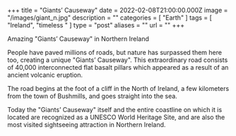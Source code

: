 +++
title = "Giants’ Causeway"
date = 2022-02-08T21:00:00.000Z
image = "/images/giant_n.jpg"
description = ""
categories = [ "Earth" ]
tags = [ "Ireland", "timeless " ]
type = "post"
aliases = ""
url = ""
+++

Amazing "Giants’ Causeway" in Northern Ireland

People have paved millions of roads, but nature has surpassed them here too, creating a unique "Giants’ Causeway". This extraordinary road consists of 40,000 interconnected flat basalt pillars which appeared as a result of an ancient volcanic eruption.

The road begins at the foot of a cliff in the North of Ireland, a few kilometers from the town of Bushmills, and goes straight into the sea.

Today the "Giants’ Causeway" itself and the entire coastline on which it is located are recognized as a UNESCO World Heritage Site, and are also the most visited sightseeing attraction in Northern Ireland.
